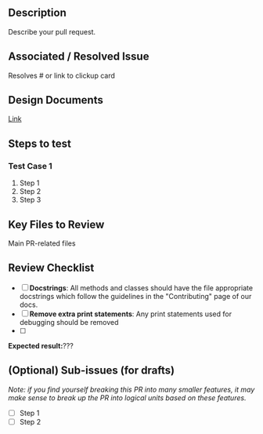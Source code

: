 ## Description
Describe your pull request.

## Associated / Resolved Issue
Resolves # or link to clickup card

## Design Documents
[Link](link-to-design-doc)

## Steps to test
### Test Case 1
1. Step 1
2. Step 2
3. Step 3

## Key Files to Review
Main PR-related files

## Review Checklist

- [ ] **Docstrings**: All methods and classes should have the file appropriate docstrings which follow the guidelines in the "Contributing" page of our docs.
- [ ] **Remove extra print statements**: Any print statements used for debugging should be removed
- [ ]

**Expected result:**???

## (Optional) Sub-issues (for drafts)
_Note: if you find yourself breaking this PR into many smaller features, it may make sense to break up the PR into logical units based on these features._
- [ ] Step 1
- [ ] Step 2

